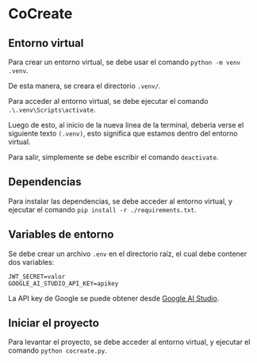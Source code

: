 # CoCreate

## Entorno virtual

Para crear un entorno virtual, se debe usar el comando `python -m venv .venv`.

De esta manera, se creara el directorio `.venv/`.

Para acceder al entorno virtual, se debe ejecutar el comando `.\.venv\Scripts\activate`.

Luego de esto, al inicio de la nueva linea de la terminal, deberia verse el siguiente texto `(.venv)`, esto significa que estamos dentro del entorno virtual.

Para salir, simplemente se debe escribir el comando `deactivate`.

## Dependencias

Para instalar las dependencias, se debe acceder al entorno virtual, y ejecutar el comando `pip install -r ./requirements.txt`.

## Variables de entorno

Se debe crear un archivo `.env` en el directorio raíz, el cual debe contener dos variables:

```
JWT_SECRET=valor
GOOGLE_AI_STUDIO_API_KEY=apikey
```

La API key de Google se puede obtener desde [Google AI Studio](https://aistudio.google.com/apikey).

## Iniciar el proyecto

Para levantar el proyecto, se debe acceder al entorno virtual, y ejecutar el comando `python cocreate.py`.
